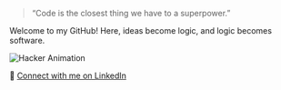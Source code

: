 > “Code is the closest thing we have to a superpower.”  


Welcome to my GitHub! Here, ideas become logic, and logic becomes software.

![Hacker Animation](https://raw.githubusercontent.com/YOUR_USERNAME/YOUR_REPO_NAME/main/assets/3dgifmaker63219.gif)


🔗 [Connect with me on LinkedIn](https://www.linkedin.com/in/nirajan-parajuli-392408363)
